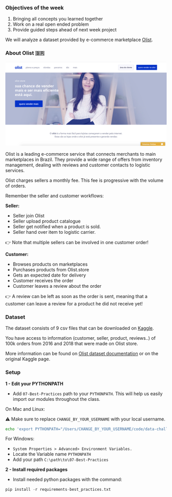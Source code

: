 ### Objectives of the week

1. Bringing all concepts you learned together
1. Work on a real open ended problem
1. Provide guided steps ahead of next week project

We will analyze a dataset provided by e-commerce marketplace [Olist](www.olist.com).

### About Olist 🇧🇷

![olist](https://raw.githubusercontent.com/lewagon/data-images/master/best-practices/olist.png)

Olist is a leading e-commerce service that connects merchants to main marketplaces in Brazil. They provide a wide range of offers from inventory management, dealing with reviews and customer contacts to logistic services.

Olist charges sellers a monthly fee. This fee is progressive with the volume of orders.

Remember the seller and customer workflows:

**Seller:**
- Seller join Olist
- Seller upload product catalogue
- Seller get notified when a product is sold.
- Seller hand over item to logistic carrier.

👉 Note that multiple sellers can be involved in one customer order!

**Customer:**
- Browses products on marketplaces
- Purchases products from Olist.store
- Gets an expected date for delivery
- Customer receives the order
- Customer leaves a review about the order

👉 A review can be left as soon as the order is sent, meaning that a customer can leave a review for a product he did not receive yet!

### Dataset

The dataset consists of 9 csv files that can be downloaded on [Kaggle](https://www.kaggle.com/olistbr/brazilian-ecommerce).

You have access to information (customer, seller, product, reviews..) of 100k orders from 2016 and 2018 that were made on Olist store.

More information can be found on [Olist dataset documentation](https://github.com/lewagon/data-challenges/tree/master/07-Best-Practices/data) or on the original Kaggle page.


### Setup

**1 - Edit your PYTHONPATH**

- Add `07-Best-Practices` path to your `PYTHONPATH`. This will help us easily import our modules throughout the class. 

On Mac and Linux:


⚠️ Make sure to replace `CHANGE_BY_YOUR_USERNAME` with your local username.
```bash
echo 'export PYTHONPATH="/Users/CHANGE_BY_YOUR_USERNAME/code/data-challenges/07-Best-Practices:$PYTHONPATH"' >> ~/.zshrc
```

For Windows: 

- `System Properties > Advanced> Environment Variables.`
- Locate the Variable name `PYTHONPATH`
- Add your path `C:\path\to\07-Best-Practices` 

**2 - Install required packages**

- Install needed python packages with the command: 

```python
pip install -r requirements-best_practices.txt
```
